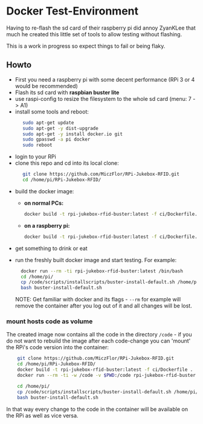 # Docker Test-Environment

Having to re-flash the sd card of their raspberry pi did annoy ZyanKLee that much he created
this little set of tools to allow testing without flashing.

This is a work in progress so expect things to fail or being flaky.

## Howto

* First you need a raspberry pi with some decent performance (RPi 3 or 4 would be recommended)
* Flash its sd card with **raspbian buster lite**
* use raspi-config to resize the filesystem to the whole sd card (menu: 7 -> A1)
* install some tools and reboot:
```bash
      sudo apt-get update
      sudo apt-get -y dist-upgrade
      sudo apt-get -y install docker.io git
      sudo gpasswd -a pi docker
      sudo reboot
```
* login to your RPi
* clone this repo and cd into its local clone:
```bash
      git clone https://github.com/MiczFlor/RPi-Jukebox-RFID.git
      cd /home/pi/RPi-Jukebox-RFID/
```
* build the docker image:
    * **on normal PCs:**
      ```bash
      docker build -t rpi-jukebox-rfid-buster:latest -f ci/Dockerfile.buster.amd64 .
      ```

    * **on a raspberry pi:**
      ```bash
      docker build -t rpi-jukebox-rfid-buster:latest -f ci/Dockerfile.buster.armv7 .
      ```
* get something to drink or eat
* run the freshly built docker image and start testing. For example:
    ```bash
      docker run --rm -ti rpi-jukebox-rfid-buster:latest /bin/bash
      cd /home/pi/
      cp /code/scripts/installscripts/buster-install-default.sh /home/pi/
      bash buster-install-default.sh
    ```

    NOTE: Get familiar with docker and its flags - `--rm` for example will remove the
          container after you log out of it and all changes will be lost.

### mount hosts code as volume

The created image now contains all the code in the directory `/code` - if you do not want to
rebuild the image after each code-change you can 'mount' the RPi's code version into the
container:

```bash
    git clone https://github.com/MiczFlor/RPi-Jukebox-RFID.git
    cd /home/pi/RPi-Jukebox-RFID/
    docker build -t rpi-jukebox-rfid-buster:latest -f ci/Dockerfile .
    docker run --rm -ti -w /code -v $PWD:/code rpi-jukebox-rfid-buster:latest /bin/bash

    cd /home/pi/
    cp /code/scripts/installscripts/buster-install-default.sh /home/pi/
    bash buster-install-default.sh
```

In that way every change to the code in the container will be available on the RPi as well as vice versa.
